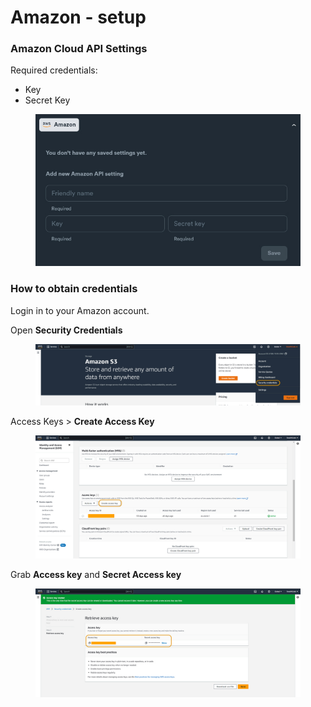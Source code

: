 # Amazon - setup

### Amazon Cloud API Settings

Required credentials:

* Key
* Secret Key

<figure><img src="../../../.gitbook/assets/cloud api - amazon.jpg" alt=""><figcaption></figcaption></figure>

### How to obtain credentials

Login in to your Amazon account.

Open **Security Credentials**

<figure><img src="../../../.gitbook/assets/Amazon 1.jpg" alt=""><figcaption></figcaption></figure>

Access Keys > **Create Access Key**

<figure><img src="../../../.gitbook/assets/Amazon 2.jpg" alt=""><figcaption></figcaption></figure>

Grab **Access key** and **Secret Access key**

<figure><img src="../../../.gitbook/assets/Amazon 3.jpg" alt=""><figcaption></figcaption></figure>
